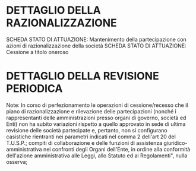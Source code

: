 # DETTAGLIO DELLA RAZIONALIZZAZIONE
SCHEDA STATO DI ATTUAZIONE: Mantenimento della partecipazione con azioni di razionalizzazione della società SCHEDA STATO DI ATTUAZIONE: Cessione a titolo oneroso

# DETTAGLIO DELLA REVISIONE PERIODICA
Note: In corso di perfezionamento le operazioni di cessione/recesso che il piano di razionalizzazione e rilevazione delle partecipazioni (nonché i rappresentanti delle amministrazioni presso organi di governo, società ed Enti) non ha subito variazioni rispetto a quello approvato in sede di ultima revisione delle società partecipate e, pertanto, non si configurano casistiche rientranti nei parametri indicati nel comma 2 dell'art 20 del T.U.S.P.; compiti di collaborazione e delle funzioni di assistenza giuridico-amministrativa nei confronti degli Organi dell'Ente, in ordine alla conformità dell'azione amministrativa alle Leggi, allo Statuto ed ai Regolamenti", nulla osserva;

